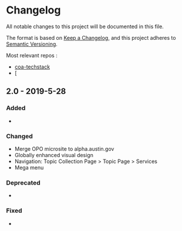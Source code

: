 # Changelog
All notable changes to this project will be documented in this file.

The format is based on [Keep a Changelog](https://keepachangelog.com/en/1.0.0/),
and this project adheres to [Semantic Versioning](https://semver.org/spec/v2.0.0.html).

Most relevant repos <!-- keep this up to date if it changes!! -->: 
- [coa-techstack](https://github.com/cityofaustin/techstack)
- [

## 2.0 - 2019-5-28
### Added
- 
### Changed
- Merge OPO microsite to alpha.austin.gov
- Globally enhanced visual design
- Navigation: Topic Collection Page > Topic Page > Services
- Mega menu

### Deprecated
- 
### Fixed
- 
